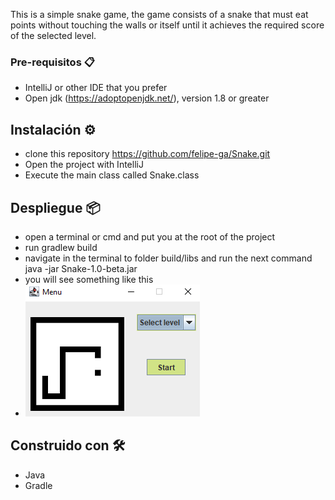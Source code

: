 This is a simple snake game, the game consists of a snake that must eat points without touching the walls or itself until it achieves the required score of the selected level.

### Pre-requisitos 📋
- IntelliJ or other IDE that you prefer
- Open jdk (https://adoptopenjdk.net/), version 1.8 or greater

## Instalación ⚙️
- clone this repository https://github.com/felipe-ga/Snake.git
- Open the project with IntelliJ
- Execute the main class called Snake.class

## Despliegue 📦
- open a terminal or cmd and put you at the root of the project
- run gradlew build
- navigate in the terminal to folder build/libs and run the next command
  java -jar Snake-1.0-beta.jar
- you will see something like this
- ![menu](https://github.com/felipe-ga/Snake/blob/main/src/main/resources/images/screenshoots/menusnake.PNG)
  

## Construido con 🛠️
- Java
- Gradle
